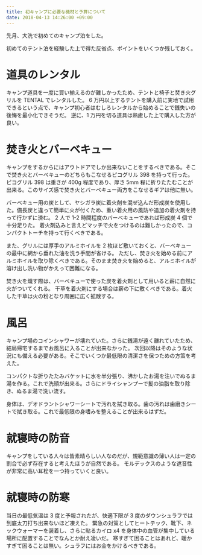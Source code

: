 ```yaml
---
title: 初キャンプに必要な機材と予算について
date: 2018-04-13 14:26:00 +09:00
---
```


先月、大洗で初めてのキャンプ泊をした。

初めてのテント泊を経験した上で得た反省点、ポイントをいくつか残しておく。

# 道具のレンタル

キャンプ道具を一度に買い揃えるのが難しかったため、テントと椅子と焚き火グリルを TENTAL でレンタルした。
6 万円以上するテントを購入前に実地で試用できるという点で、キャンプ初心者はむしろレンタルから始めることで銭失いの後悔を最小化できそうだ。
逆に、1 万円を切る道具は熟慮した上で購入した方が良い。

# 焚き火とバーベキュー

キャンプをするからにはアウトドアでしか出来ないことをするべきである。そこで焚き火とバーベキューのどちらもこなせるピコグリル 398 を持って行った。
ピコグリル 398 は重さが 400g 程度であり、厚さ 5mm 程に折りたたむことが出来る。このサイズ感で焚き火とバーベキュー両方をこなせるギアは他に無い。

バーベキュー用の炭として、ヤシガラ炭に着火剤を混ぜ込んだ形成炭を使用した。備長炭と違って簡単に火が付くため、重い着火用の風防や追加の着火剤を持って行かずに済む。
2 人で 1-2 時間程度のバーベキューであれば形成炭 4 個で十分足りた。
着火剤込みと言えどマッチで火をつけるのは難しかったので、コンパクトトーチを持って行くべきである。

また、グリルには厚手のアルミホイルを 2 枚ほど敷いておくと、バーベキューの最中に網から垂れた油を洗う手間が省ける。
ただし、焚き火を始める前にアルミホイルを取り除くべきである。そのまま焚き火を始めると、アルミホイルが溶け出し洗い物がかえって困難になる。

焚き火を熾す際は、バーベキューで使った炭を着火剤として用いると薪に自然に火がついてくれる。
干草を着火剤にする場合は薪の下に敷くべきである。着火した干草は火の粉となり周囲に広く拡散する。

# 風呂

キャンプ場のコインシャワーが壊れていた。さらに銭湯が遠く離れていたため、結局帰宅するまでお風呂に入ることが出来なかった。
次回以降はそのような状況にも備える必要がある。そこでいくつか最低限の清潔さを保つための方策を考えた。

コンパクトな折りたたみバケットに水を半分張り、沸かしたお湯を注いでぬるま湯を作る。これで洗顔が出来る。さらにドライシャンプーで髪の油脂を取り除き、ぬるま湯で洗い流す。

身体は、デオドラントシャワーシートで汚れを拭き取る。歯の汚れは歯磨きシートで拭き取る。これで最低限の身嗜みを整えることが出来るはずだ。

# 就寝時の防音

キャンプをしている人々は皆素晴らしい人なのだが、規範意識の薄い人は一定の割合で必ず存在すると考えたほうが自然である。
モルデックスのような遮音性が非常に高い耳栓を一つ持っていくと良い。

# 就寝時の防寒

当日の最低気温は 3 度と予報されたが、快適下限が 3 度のダウンシュラフでは到底太刀打ち出来ないほど凍えた。
緊急の対策としてヒートテック、靴下、ネックウォーマーを装着し、さらに貼るカイロ x4 を身体中の血管が集中している場所に配置することでなんとか耐え凌いだ。
寒すぎて困ることはあれど、暖かすぎて困ることは無い。シュラフにはお金をかけるべきである。
